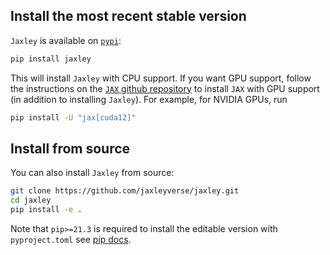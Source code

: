 ## Install the most recent stable version
`Jaxley` is available on [`pypi`](https://pypi.org/project/jaxley/):
```sh
pip install jaxley
```
This will install `Jaxley` with CPU support. If you want GPU support, follow the instructions on the [`JAX` github repository](https://github.com/google/jax) to install `JAX` with GPU support (in addition to installing `Jaxley`). For example, for NVIDIA GPUs, run
```sh
pip install -U "jax[cuda12]"
```

## Install from source
You can also install `Jaxley` from source:
```sh
git clone https://github.com/jaxleyverse/jaxley.git
cd jaxley
pip install -e .
```

Note that `pip>=21.3` is required to install the editable version with `pyproject.toml` see [pip docs](https://pip.pypa.io/en/latest/reference/build-system/pyproject-toml/#editable-installation). 